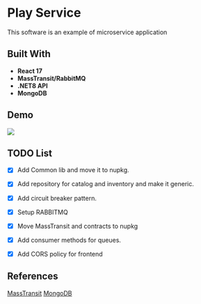 
# Play Service
This software is an example of microservice application

## Built With
* **React 17** 
* **MassTransit/RabbitMQ**
* **.NET8 API** 
* **MongoDB** 


## Demo
![](public/demo.gif)

## TODO List

* [x] Add Common lib and move it to nupkg.

* [x] Add repository for catalog and inventory and make it generic.
* [x] Add circuit breaker pattern.
* [x] Setup RABBITMQ
* [x] Move MassTransit and contracts to nupkg
* [x] Add consumer methods for queues.
* [x] Add CORS policy for frontend

## References

[MassTransit](https://masstransit.io/documentation/concepts/messages)
[MongoDB](https://www.mongodb.com/)


